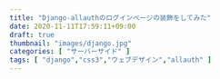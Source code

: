 ```yaml
---
title: "Django-allauthのログインページの装飾をしてみた"
date: 2020-11-11T17:59:11+09:00
draft: true
thumbnail: "images/django.jpg"
categories: [ "サーバーサイド" ]
tags: [ "django","css3","ウェブデザイン","allauth" ]
---
```





